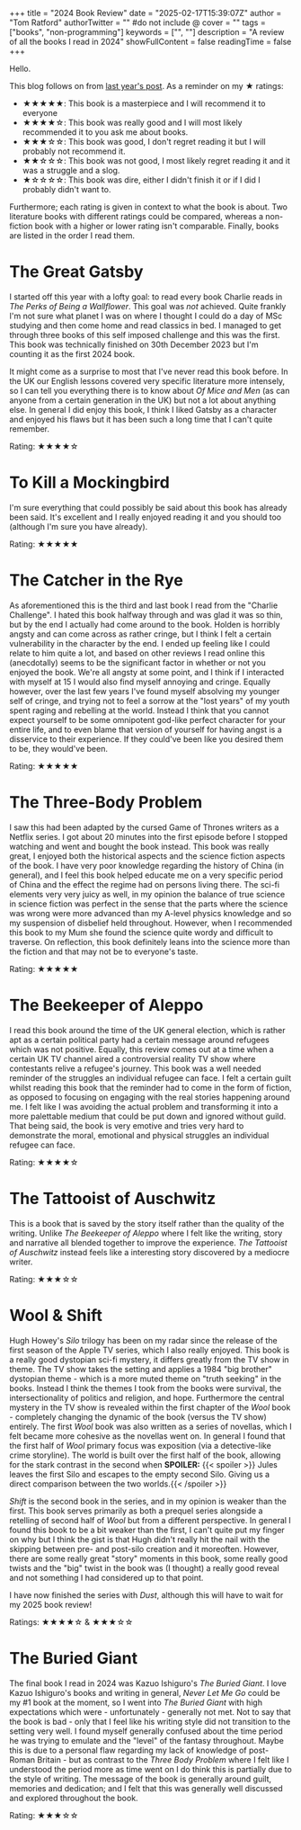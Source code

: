 +++
title = "2024 Book Review"
date = "2025-02-17T15:39:07Z"
author = "Tom Ratford"
authorTwitter = "" #do not include @
cover = ""
tags = ["books", "non-programming"]
keywords = ["", ""]
description = "A review of all the books I read in 2024"
showFullContent = false
readingTime = false
+++

Hello.

This blog follows on from [last year's post](../2023_books).
As a reminder on my ★ ratings:

- ★★★★★: This book is a masterpiece and I will recommend it to everyone
- ★★★★☆: This book was really good and I will most likely recommended it to you ask me about books.
- ★★★☆☆: This book was good, I don't regret reading it but I will probably not recommend it.
- ★★☆☆☆: This book was not good, I most likely regret reading it and it was a struggle and a slog.
- ★☆☆☆☆: This book was dire, either I didn't finish it or if I did I probably didn't want to.

Furthermore; each rating is given in context to what the book is about.
Two literature books with different ratings could be compared, whereas a non-fiction book with a higher or lower rating isn't comparable.
Finally, books are listed in the order I read them.

# The Great Gatsby

I started off this year with a lofty goal: to read every book Charlie reads in _The Perks of Being a Wallflower_. 
This goal was _not_ achieved. 
Quite frankly I'm not sure what planet I was on where I thought I could do a day of MSc studying and then come home and read classics in bed.
I managed to get through three books of this self imposed challenge and this was the first. 
This book was technically finished on 30th December 2023 but I'm counting it as the first  2024 book.

It might come as a surprise to most that I've never read this book before.
In the UK our English lessons covered very specific literature more intensely, so I can tell you everything there is to know about _Of Mice and Men_ (as can anyone from a certain generation in the UK) but not a lot about anything else.
In general I did enjoy this book, I think I liked Gatsby as a character and enjoyed his flaws but it has been such a long time that I can't quite remember.

Rating: ★★★★☆

# To Kill a Mockingbird

I'm sure everything that could possibly be said about this book has already been said. 
It's excellent and I really enjoyed reading it and you should too (although I'm sure you have already).

Rating: ★★★★★

# The Catcher in the Rye

As aforementioned this is the third and last book I read from the "Charlie Challenge".
I hated this book halfway through and was glad it was so thin, but by the end I actually had come around to the book.
Holden is horribly angsty and can come across as rather cringe, but I think I felt a certain vulnerability in the character by the end.
I ended up feeling like I could relate to him quite a lot, and based on other reviews I read online this (anecdotally) seems to be the significant factor in whether or not you enjoyed the book.
We're all angsty at some point, and I think if I interacted with myself at 15 I would also find myself annoying and cringe.
Equally however, over the last few years I've found myself absolving my younger self of cringe, and trying not to feel a sorrow at the "lost years" of my youth spent raging and rebelling at the world.
Instead I think that you cannot expect yourself to be some omnipotent god-like perfect character for your entire life, and to even blame that version of yourself for having angst is a disservice to their experience.
If they could've been like you desired them to be, they would've been.

Rating: ★★★★★

# The Three-Body Problem

I saw this had been adapted by the cursed Game of Thrones writers as a Netflix series.
I got about 20 minutes into the first episode before I stopped watching and went and bought the book instead.
This book was really great, I enjoyed both the historical aspects and the science fiction aspects of the book.
I have very poor knowledge regarding the history of China (in general), and I feel this book helped educate me on a very specific period of China and the effect the regime had on persons living there.
The sci-fi elements very very juicy as well, in my opinion the balance of true science in science fiction was perfect in the sense that the parts where the science was wrong were more advanced than my A-level physics knowledge and so my suspension of disbelief held throughout.
However, when I recommended this book to my Mum she found the science quite wordy and difficult to traverse.
On reflection, this book definitely leans into the science more than the fiction and that may not be to everyone's taste.

Rating: ★★★★★

# The Beekeeper of Aleppo

I read this book around the time of the UK general election, which is rather apt as a certain political party had a certain message around refugees which was not positive.
Equally, this review comes out at a time when a certain UK TV channel aired a controversial reality TV show where contestants relive a refugee's journey.
This book was a well needed reminder of the struggles an individual refugee can face.
I felt a certain guilt whilst reading this book that the reminder had to come in the form of fiction, as opposed to focusing on engaging with the real stories happening around me.
I felt like I was avoiding the actual problem and transforming it into a more palettable medium that could be put down and ignored without guild.
That being said, the book is very emotive and tries very hard to demonstrate the moral, emotional and physical struggles an individual refugee can face.

Rating: ★★★★☆

# The Tattooist of Auschwitz

This is a book that is saved by the story itself rather than the quality of the writing. 
Unlike _The Beekeeper of Aleppo_ where I felt like the writing, story and narrative all blended together to improve the experience. 
_The Tattooist of Auschwitz_ instead feels like a interesting story discovered by a mediocre writer.

Rating: ★★★☆☆

# Wool & Shift

Hugh Howey's _Silo_ trilogy has been on my radar since the release of the first season of the Apple TV series, which I also really enjoyed.
This book is a really good dystopian sci-fi mystery, it differs greatly from the TV show in theme.
The TV show takes the setting and applies a 1984 "big brother" dystopian theme - which is a more muted theme on "truth seeking" in the books.
Instead I think the themes I took from the books were survival, the intersectionality of politics and religion, and hope.
Furthermore the central mystery in the TV show is revealed within the first chapter of the _Wool_ book - completely changing the dynamic of the book (versus the TV show) entirely.
The first _Wool_ book was also written as a series of novellas, which I felt became more cohesive as the novellas went on.
In general I found that the first half of _Wool_ primary focus was exposition (via a detective-like crime storyline).
The world is built over the first half of the book, allowing for the stark contrast in the second when **SPOILER:** 
{{< spoiler >}} Jules leaves the first Silo and escapes to the empty second Silo. Giving us a direct comparison between the two worlds.{{< /spoiler >}}

_Shift_ is the second book in the series, and in my opinion is weaker than the first.
This book serves primarily as both a prequel series alongside a retelling of second half of _Wool_ but from a different perspective.
In general I found this book to be a bit weaker than the first, I can't quite put my finger on why but I think the gist is that Hugh didn't really hit the nail with the skipping between pre- and post-silo creation and it moreoften.
However, there are some really great "story" moments in this book, some really good twists and the "big" twist in the book was (I thought) a really good reveal and not something I had considered up to that point.

I have now finished the series with _Dust_, although this will have to wait for my 2025 book review!

Ratings: ★★★★☆ & ★★★☆☆

# The Buried Giant

The final book I read in 2024 was Kazuo Ishiguro's _The Buried Giant_.
I love Kazuo Ishiguro's books and writing in general, _Never Let Me Go_ could be my #1 book at the moment, so I went into _The Buried Giant_ with high expectations which were - unfortunately - generally not met.
Not to say that the book is bad - only that I feel like his writing style did not transition to the setting very well.
I found myself generally confused about the time period he was trying to emulate and the "level" of the fantasy throughout.
Maybe this is due to a personal flaw regarding my lack of knowledge of post-Roman Britain - but as contrast to the _Three Body Problem_ where I felt like I understood the period more as time went on I do think this is partially due to the style of writing.
The message of the book is generally around guilt, memories and dedication; and I felt that this was generally well discussed and explored throughout the book.

Rating: ★★★☆☆
